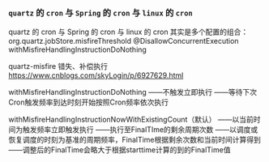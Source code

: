 ### `quartz` 的 `cron` 与 `Spring` 的 `cron` 与 `linux` 的 `cron`
quartz 的 cron 与 Spring 的 cron 与 linux 的 cron
其实是多个配置的组合：
org.quartz.jobStore.misfireThreshold
@DisallowConcurrentExecution
withMisfireHandlingInstructionDoNothing

quartz-misfire 错失、补偿执行
https://www.cnblogs.com/skyLogin/p/6927629.html

withMisfireHandlingInstructionDoNothing
——不触发立即执行
——等待下次Cron触发频率到达时刻开始按照Cron频率依次执行

withMisfireHandlingInstructionNowWithExistingCount（默认）
——以当前时间为触发频率立即触发执行
——执行至FinalTIme的剩余周期次数
——以调度或恢复调度的时刻为基准的周期频率，FinalTime根据剩余次数和当前时间计算得到
——调整后的FinalTime会略大于根据starttime计算的到的FinalTime值
